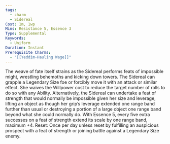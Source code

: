 ```yaml
---
tags:
  - charm
  - Sidereal
Cost: 1m, 1wp
Mins: Resistance 5, Essence 3
Type: Supplemental
Keywords:
  - Uniform
Duration: Instant
Prerequisite Charms:
  - "[[Yeddim-Hauling Wage]]"
---
```

The weave of fate itself strains as the Sidereal performs feats of impossible might, wrestling behemoths and kicking down towers. The Sidereal can grapple a Legendary Size foe or forcibly move it with an attack or similar effect. She waives the Willpower cost to reduce the target number of rolls to do so with any Ability. Alternatively, the Sidereal can undertake a feat of strength that would normally be impossible given her size and leverage, lifting an object as though her grip’s leverage extended one range band further than usual or destroying a portion of a large object one range band beyond what she could normally do. With Essence 5, every five extra successes on a feat of strength extend its scale by one range band, maximum +4. Reset: Once per day unless reset by fulfilling an auspicious prospect with a feat of strength or joining battle against a Legendary Size enemy.